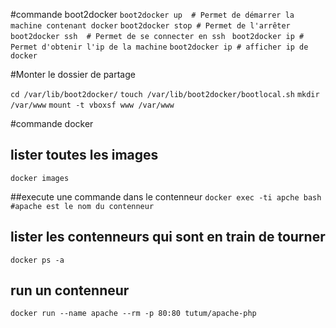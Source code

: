 #commande boot2docker
`boot2docker up  # Permet de démarrer la machine contenant docker`
`boot2docker stop # Permet de l'arrêter`
`boot2docker ssh  # Permet de se connecter en ssh `
`boot2docker ip # Permet d'obtenir l'ip de la machine`
`boot2docker ip # afficher ip de docker`

#Monter le dossier de partage

`cd /var/lib/boot2docker/`
`touch /var/lib/boot2docker/bootlocal.sh`
`mkdir /var/www`
`mount -t vboxsf www /var/www`


#commande docker



## lister toutes les images
`docker images`


##execute une commande dans le contenneur
`docker exec -ti apche bash #apache est le nom du contenneur`

## lister les contenneurs qui sont en train de tourner
`docker ps -a`

## run un  contenneur
`docker run --name apache --rm -p 80:80 tutum/apache-php`

